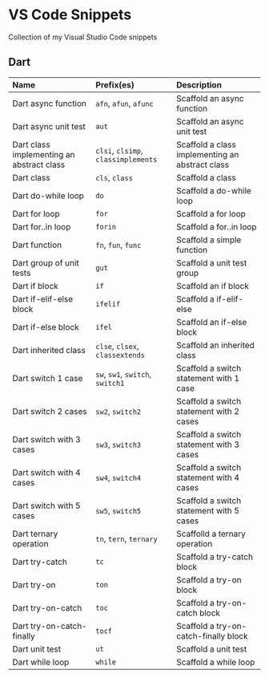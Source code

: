 # VS Code Snippets

Collection of my Visual Studio Code snippets

## Dart

| Name                                      | Prefix(es)                          | Description                                     |
| :---------------------------------------- | :---------------------------------- | :---------------------------------------------- |
| Dart async function                       | `afn`, `afun`, `afunc`              | Scaffold an async function                      |
| Dart async unit test                      | `aut`                               | Scaffold an async unit test                     |
| Dart class implementing an abstract class | `clsi`, `clsimp`, `classimplements` | Scaffold a class implementing an abstract class |
| Dart class                                | `cls`, `class`                      | Scaffold a class                                |
| Dart do-while loop                        | `do`                                | Scaffold a do-while loop                        |
| Dart for loop                             | `for`                               | Scaffold a for loop                             |
| Dart for..in loop                         | `forin`                             | Scaffold a for..in loop                         |
| Dart function                             | `fn`, `fun`, `func`                 | Scaffold a simple function                      |
| Dart group of unit tests                  | `gut`                               | Scaffold a unit test group                      |
| Dart if block                             | `if`                                | Scaffold an if block                            |
| Dart if-elif-else block                   | `ifelif`                            | Scaffold a if-elif-else                         |
| Dart if-else block                        | `ifel`                              | Scaffold an if-else block                       |
| Dart inherited class                      | `clse`, `clsex`, `classextends`     | Scaffold an inherited class                     |
| Dart switch 1 case                        | `sw`, `sw1`, `switch`, `switch1`    | Scaffold a switch statement with 1 case         |
| Dart switch 2 cases                       | `sw2`, `switch2`                    | Scaffold a switch statement with 2 cases        |
| Dart switch with 3 cases                  | `sw3`, `switch3`                    | Scaffold a switch statement with 3 cases        |
| Dart switch with 4 cases                  | `sw4`, `switch4`                    | Scaffold a switch statement with 4 cases        |
| Dart switch with 5 cases                  | `sw5`, `switch5`                    | Scaffold a switch statement with 5 cases        |
| Dart ternary operation                    | `tn`, `tern`, `ternary`             | Scaffolld a ternary operation                   |
| Dart try-catch                            | `tc`                                | Scaffold a try-catch block                      |
| Dart try-on                               | `ton`                               | Scaffold a try-on block                         |
| Dart try-on-catch                         | `toc`                               | Scaffold a try-on-catch block                   |
| Dart try-on-catch-finally                 | `tocf`                              | Scaffold a try-on-catch-finally block           |
| Dart unit test                            | `ut`                                | Scaffold a unit test                            |
| Dart while loop                           | `while`                             | Scaffold a while loop                           |
